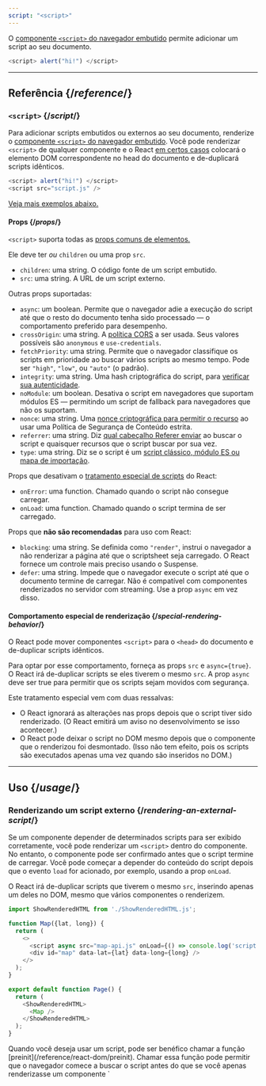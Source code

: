 ```yaml
---
script: "<script>"
---
```


<Intro>

O [componente `<script>` do navegador embutido](https://developer.mozilla.org/en-US/docs/Web/HTML/Element/script) permite adicionar um script ao seu documento.

```js
<script> alert("hi!") </script>
```

</Intro>

<InlineToc />

---

## Referência {/*reference*/}

### `<script>` {/*script*/}

Para adicionar scripts embutidos ou externos ao seu documento, renderize o [componente `<script>` do navegador embutido](https://developer.mozilla.org/en-US/docs/Web/HTML/Element/script). Você pode renderizar  `<script>` de qualquer componente e o React [em certos casos](#special-rendering-behavior) colocará o elemento DOM correspondente no head do documento e de-duplicará scripts idênticos.

```js
<script> alert("hi!") </script>
<script src="script.js" />
```

[Veja mais exemplos abaixo.](#usage)

#### Props {/*props*/}

`<script>` suporta todas as [props comuns de elementos.](/reference/react-dom/components/common#props)

Ele deve ter *ou* `children` ou uma prop `src`.

* `children`: uma string. O código fonte de um script embutido.
* `src`: uma string. A URL de um script externo.

Outras props suportadas:

* `async`: um boolean. Permite que o navegador adie a execução do script até que o resto do documento tenha sido processado — o comportamento preferido para desempenho.
*  `crossOrigin`: uma string. A [política CORS](https://developer.mozilla.org/en-US/docs/Web/HTML/Attributes/crossorigin) a ser usada. Seus valores possíveis são `anonymous` e `use-credentials`.
* `fetchPriority`: uma string. Permite que o navegador classifique os scripts em prioridade ao buscar vários scripts ao mesmo tempo. Pode ser  `"high"`, `"low"`, ou `"auto"` (o padrão).
* `integrity`: uma string. Uma hash criptográfica do script, para [verificar sua autenticidade](https://developer.mozilla.org/en-US/docs/Web/Security/Subresource_Integrity).
* `noModule`: um boolean. Desativa o script em navegadores que suportam módulos ES — permitindo um script de fallback para navegadores que não os suportam.
* `nonce`: uma string. Uma [nonce criptográfica para permitir o recurso](https://developer.mozilla.org/en-US/docs/Web/HTML/Global_attributes/nonce) ao usar uma Política de Segurança de Conteúdo estrita.
* `referrer`: uma string. Diz [qual cabeçalho Referer enviar](https://developer.mozilla.org/en-US/docs/Web/HTML/Element/script#referrerpolicy) ao buscar o script e quaisquer recursos que o script buscar por sua vez.
* `type`: uma string. Diz se o script é um [script clássico, módulo ES ou mapa de importação](https://developer.mozilla.org/en-US/docs/Web/HTML/Element/script/type).

Props que desativam o [tratamento especial de scripts](#special-rendering-behavior) do React:

* `onError`: uma function. Chamado quando o script não consegue carregar.
* `onLoad`: uma function. Chamado quando o script termina de ser carregado.

Props que **não são recomendadas** para uso com React:

* `blocking`: uma string. Se definida como `"render"`, instrui o navegador a não renderizar a página até que o scriptsheet seja carregado. O React fornece um controle mais preciso usando o Suspense.
* `defer`: uma string. Impede que o navegador execute o script até que o documento termine de carregar. Não é compatível com componentes renderizados no servidor com streaming. Use a prop `async` em vez disso.

#### Comportamento especial de renderização {/*special-rendering-behavior*/}

O React pode mover componentes `<script>` para o `<head>` do documento e de-duplicar scripts idênticos.

Para optar por esse comportamento, forneça as props `src` e `async={true}`. O React irá de-duplicar scripts se eles tiverem o mesmo `src`. A prop `async` deve ser true para permitir que os scripts sejam movidos com segurança.

Este tratamento especial vem com duas ressalvas:

* O React ignorará as alterações nas props depois que o script tiver sido renderizado. (O React emitirá um aviso no desenvolvimento se isso acontecer.)
* O React pode deixar o script no DOM mesmo depois que o componente que o renderizou foi desmontado. (Isso não tem efeito, pois os scripts são executados apenas uma vez quando são inseridos no DOM.)

---

## Uso {/*usage*/}

### Renderizando um script externo {/*rendering-an-external-script*/}

Se um componente depender de determinados scripts para ser exibido corretamente, você pode renderizar um `<script>` dentro do componente.
No entanto, o componente pode ser confirmado antes que o script termine de carregar.
Você pode começar a depender do conteúdo do script depois que o evento `load` for acionado, por exemplo, usando a prop `onLoad`.

O React irá de-duplicar scripts que tiverem o mesmo `src`, inserindo apenas um deles no DOM, mesmo que vários componentes o renderizem.

<SandpackWithHTMLOutput>

```js src/App.js active
import ShowRenderedHTML from './ShowRenderedHTML.js';

function Map({lat, long}) {
  return (
    <>
      <script async src="map-api.js" onLoad={() => console.log('script loaded')} />
      <div id="map" data-lat={lat} data-long={long} />
    </>
  );
}

export default function Page() {
  return (
    <ShowRenderedHTML>
      <Map />
    </ShowRenderedHTML>
  );
}
```

</SandpackWithHTMLOutput>

<Note>
Quando você deseja usar um script, pode ser benéfico chamar a função [preinit](/reference/react-dom/preinit). Chamar essa função pode permitir que o navegador comece a buscar o script antes do que se você apenas renderizasse um componente  `<script>`, por exemplo, enviando uma [resposta de Dicas Antecipadas HTTP](https://developer.mozilla.org/en-US/docs/Web/HTTP/Status/103).
</Note>

### Renderizando um script embutido {/*rendering-an-inline-script*/}

Para incluir um script embutido, renderize o componente `<script>` com o código fonte do script como seus children. Scripts embutidos não são de-duplicados ou movidos para o `<head>` do documento.

<SandpackWithHTMLOutput>

```js src/App.js active
import ShowRenderedHTML from './ShowRenderedHTML.js';

function Tracking() {
  return (
    <script>
      ga('send', 'pageview');
    </script>
  );
}

export default function Page() {
  return (
    <ShowRenderedHTML>
      <h1>My Website</h1>
      <Tracking />
      <p>Welcome</p>
    </ShowRenderedHTML>
  );
}
```

</SandpackWithHTMLOutput>
